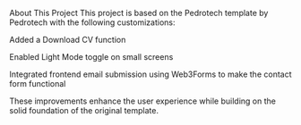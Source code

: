About This Project
This project is based on the Pedrotech template by Pedrotech with the following customizations:

Added a Download CV function

Enabled Light Mode toggle on small screens

Integrated frontend email submission using Web3Forms to make the contact form functional

These improvements enhance the user experience while building on the solid foundation of the original template.
